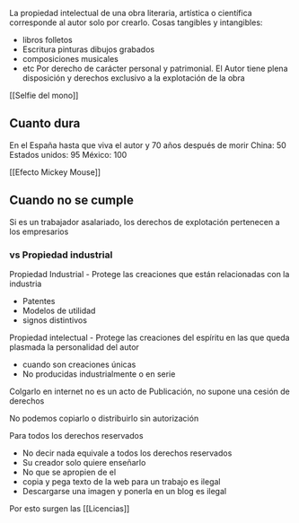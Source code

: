 La propiedad intelectual de una obra literaria, artística o científica corresponde al autor solo por crearlo.
Cosas tangibles y intangibles:
- libros folletos 
- Escritura pinturas dibujos grabados
- composiciones musicales 
- etc
Por derecho de carácter personal y patrimonial. 
El Autor tiene plena disposición y derechos exclusivo a la explotación de la obra


[[Selfie del mono]]

## Cuanto dura

En el España hasta que viva el autor y 70 años después de morir
China: 50 
Estados unidos: 95 
México: 100

[[Efecto Mickey Mouse]]




## Cuando no se cumple 

Si es un trabajador asalariado, los derechos de explotación pertenecen a los empresarios 


### vs Propiedad industrial 

Propiedad Industrial - Protege las creaciones que están relacionadas con la industria 
- Patentes 
- Modelos de utilidad 
- signos distintivos

Propiedad intelectual - Protege las creaciones del espíritu en las que queda plasmada la personalidad del autor 
- cuando son creaciones únicas 
- No producidas industrialmente o en serie

Colgarlo en internet no es un acto de Publicación, no supone una cesión de derechos

No podemos copiarlo o distribuirlo sin autorización 

Para todos los derechos reservados 
- No decir nada equivale a todos los derechos reservados
- Su creador solo quiere enseñarlo 
- No que se apropien de el 
- copia y pega texto de la web para un trabajo es ilegal
- Descargarse una imagen y ponerla en un blog es ilegal

Por esto surgen las [[Licencias]]